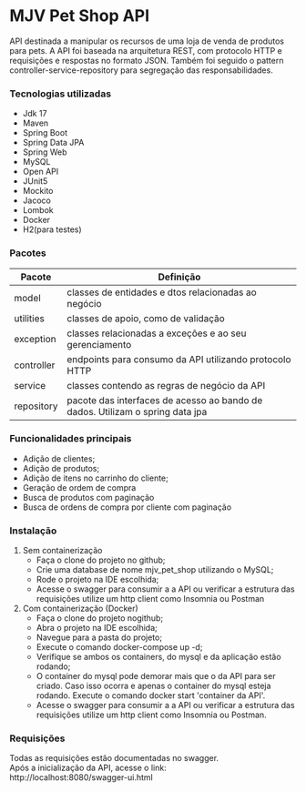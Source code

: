 # MJV Pet Shop API

API destinada a manipular os recursos de uma loja de venda de produtos para pets.
A API foi baseada na arquitetura REST, com protocolo HTTP e requisições e respostas no formato JSON.
Também foi seguido o pattern controller-service-repository para segregação das responsabilidades.

### Tecnologias utilizadas

* Jdk 17
* Maven
* Spring Boot
* Spring Data JPA
* Spring Web
* MySQL
* Open API
* JUnit5
* Mockito
* Jacoco
* Lombok
* Docker
* H2(para testes)

### Pacotes

| Pacote     | Definição                                                                     |
|------------|-------------------------------------------------------------------------------|
| model      | classes de entidades e dtos relacionadas ao negócio                           |
| utilities  | classes de apoio, como de validação                                           |
| exception  | classes relacionadas a exceções e ao seu gerenciamento                        |
| controller | endpoints para consumo da API utilizando protocolo HTTP                       |
| service    | classes contendo as regras de negócio da API                                  |
| repository | pacote das interfaces de acesso ao bando de dados. Utilizam o spring data jpa |

### Funcionalidades principais

* Adição de clientes;
* Adição de produtos;
* Adição de itens no carrinho do cliente;
* Geração de ordem de compra
* Busca de produtos com paginação
* Busca de ordens de compra por cliente com paginação

### Instalação

1. Sem containerização
    * Faça o clone do projeto no github;
    * Crie uma database de nome mjv_pet_shop utilizando o MySQL;
    * Rode o projeto na IDE escolhida;
    * Acesse o swagger para consumir a a API ou verificar a estrutura das requisições 
   utilize um http client como Insomnia ou Postman
2. Com containerização (Docker)
   * Faça o clone do projeto nogithub;
   * Abra o projeto na IDE escolhida;
   * Navegue para a pasta do projeto;
   * Execute o comando docker-compose up -d;
   * Verifique se ambos os containers, do mysql e da aplicação estão rodando;
   * O container do mysql pode demorar mais que o da API para ser criado. Caso isso ocorra 
   e apenas o container do mysql esteja rodando. Execute o comando
    docker start 'container da API'.
   * Acesse o swagger para consumir a a API ou verificar a estrutura das requisições
     utilize um http client como Insomnia ou Postman.

### Requisições
Todas as requisições estão documentadas no swagger.
<br>Após a inicialização da API, acesse o link:
<br> http://localhost:8080/swagger-ui.html


